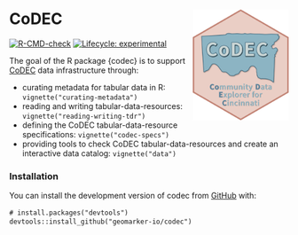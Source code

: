 # CoDEC <img src="man/figures/logo.svg" align="right" height="200" />

<!-- badges: start -->

[![R-CMD-check](https://github.com/geomarker-io/codec/actions/workflows/R-CMD-check.yaml/badge.svg)](https://github.com/geomarker-io/codec/actions/workflows/R-CMD-check.yaml)
[![Lifecycle:
experimental](https://img.shields.io/badge/lifecycle-experimental-orange.svg)](https://lifecycle.r-lib.org/articles/stages.html#experimental)
<!-- badges: end -->

The goal of the R package {codec} is to support [CoDEC](https://geomarker.io/codec) data
infrastructure through:

- curating metadata for tabular data in R:
  `vignette("curating-metadata")`
- reading and writing tabular-data-resources:
  `vignette("reading-writing-tdr")`
- defining the CoDEC tabular-data-resource specifications:
  `vignette("codec-specs")`
- providing tools to check CoDEC tabular-data-resources and create an
  interactive data catalog: `vignette("data")`

### Installation

You can install the development version of codec from
[GitHub](https://github.com/) with:

    # install.packages("devtools")
    devtools::install_github("geomarker-io/codec")

